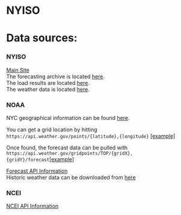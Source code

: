 # NYISO  

# Data sources: 
### NYISO  
[Main Site][1]  
The forecasting archive is located [here][2].  
The load results are located [here][3].  
The weather data is located [here][4].  

### NOAA  
  
NYC geographical information can be found [here][5].  
  
You can get a grid location by hitting `https://api.weather.gov/points/{latitude},{longitude}` [[example]][6]  
  
Once found, the forecast data can be pulled with `https://api.weather.gov/gridpoints/TOP/{gridX},{gridY}/forecast`[[example]][7]  
  
[Forecast API Information][8]  
Historic weather data can be downloaded from [here][10]  
  
### NCEI  
  
[NCEI API Information][9]  
  
###  
  
[1]: https://www.nyiso.com/power-grid-data  
[2]: http://mis.nyiso.com/public/P-7list.htm  
[3]: http://mis.nyiso.com/public/P-58Clist.htm  
[4]: http://mis.nyiso.com/public/P-7Alist.htm  
[5]: https://tools.wmflabs.org/geohack/geohack.php?pagename=New_York_City&params=40.661_N_73.944_W_region:US-NY_type:city(8175133)  
[6]: https://api.weather.gov/points/40.661,-73.944  
[7]: https://api.weather.gov/gridpoints/TOP/35,32/forecast  
[8]: https://www.weather.gov/documentation/services-web-api  
[9]: https://www.ncei.noaa.gov/support/access-data-service-api-user-documentation  
[10]: https://www.ncdc.noaa.gov/cdo-web/search
